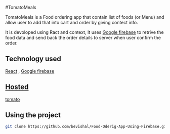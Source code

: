 #TomatoMeals

TomatoMeals is a Food ordering app that contain list of foods (or Menu) and allow user to add that into cart and order by giving contect info.

It is devoloped using Ract and context, It uses [Google firebase](https://firebase.google.com/) to retrive the food data and send back the order details to server when user confirm the order.

## Technology used
 [React](https://reactjs.org/) , [Google firebase](https://firebase.google.com/)
 
 ## [Hosted](https://bevishal.github.io/Food-Oderig-App-Using-Firebase/)
 
 [tomato](https://bevishal.github.io/Food-Oderig-App-Using-Firebase/)
 
 ## Using the project
 ```bash
 git clone https://github.com/bevishal/Food-Oderig-App-Using-Firebase.git
 ```
 
